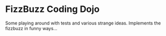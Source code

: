 # FizzBuzz Coding Dojo

Some playing around with tests and various strange ideas. Implements the fizzbuzz in funny ways...

